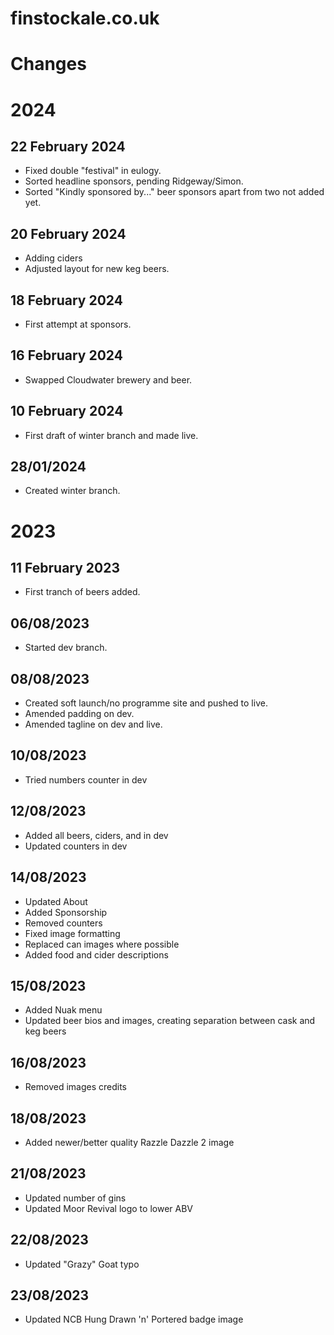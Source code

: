 # finstockale.co.uk

# Changes

# 2024

## 22 February 2024
- Fixed double "festival" in eulogy.
- Sorted headline sponsors, pending Ridgeway/Simon.
- Sorted "Kindly sponsored by..." beer sponsors apart from two not added yet.

## 20 February 2024
- Adding ciders
- Adjusted layout for new keg beers.

## 18 February 2024
- First attempt at sponsors.

## 16 February 2024
- Swapped Cloudwater brewery and beer.

## 10 February 2024
- First draft of winter branch and made live.

## 28/01/2024
- Created winter branch.

# 2023

## 11 February 2023
- First tranch of beers added.

## 06/08/2023
- Started dev branch.

## 08/08/2023
- Created soft launch/no programme site and pushed to live.
- Amended padding on dev.
- Amended tagline on dev and live.

## 10/08/2023
- Tried numbers counter in dev

## 12/08/2023
- Added all beers, ciders, and in dev
- Updated counters in dev

## 14/08/2023
- Updated About
- Added Sponsorship
- Removed counters
- Fixed image formatting
- Replaced can images where possible
- Added food and cider descriptions

## 15/08/2023
- Added Nuak menu
- Updated beer bios and images, creating separation between cask and keg beers

## 16/08/2023
- Removed images credits

## 18/08/2023
- Added newer/better quality Razzle Dazzle 2 image

## 21/08/2023
- Updated number of gins
- Updated Moor Revival logo to lower ABV

## 22/08/2023
- Updated "Grazy" Goat typo

## 23/08/2023
- Updated NCB Hung Drawn 'n' Portered badge image